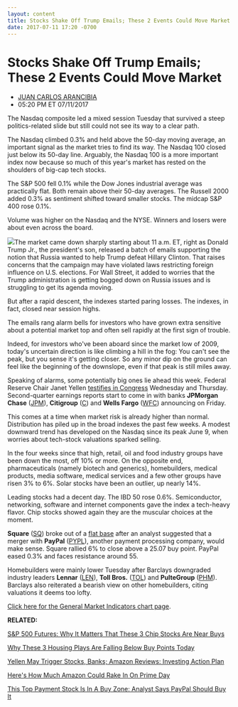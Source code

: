```yaml
---
layout: content
title: Stocks Shake Off Trump Emails; These 2 Events Could Move Market
date: 2017-07-11 17:20 -0700
---
```



Stocks Shake Off Trump Emails; These 2 Events Could Move Market
================================================================




* [JUAN CARLOS ARANCIBIA](https://www.investors.com/author/arancibiaj/ "Posts by JUAN CARLOS ARANCIBIA")
* 05:20 PM ET 07/11/2017




The Nasdaq composite led a mixed session Tuesday that survived a steep politics-related slide but still could not see its way to a clear path.




The Nasdaq climbed 0.3% and held above the 50-day moving average, an important signal as the market tries to find its way. The Nasdaq 100 closed just below its 50-day line. Arguably, the Nasdaq 100 is a more important index now because so much of this year's market has rested on the shoulders of big-cap tech stocks.


The S&P 500 fell 0.1% while the Dow Jones industrial average was practically flat. Both remain above their 50-day averages. The Russell 2000 added 0.3% as sentiment shifted toward smaller stocks. The midcap S&P 400 rose 0.1%.


Volume was higher on the Nasdaq and the NYSE. Winners and losers were about even across the board.


![](https://www.investors.com/wp-content/uploads/2017/07/MP071117.png)The market came down sharply starting about 11 a.m. ET, right as Donald Trump Jr., the president's son, released a batch of emails supporting the notion that Russia wanted to help Trump defeat Hillary Clinton. That raises concerns that the campaign may have violated laws restricting foreign influence on U.S. elections. For Wall Street, it added to worries that the Trump administration is getting bogged down on Russia issues and is struggling to get its agenda moving.


But after a rapid descent, the indexes started paring losses. The indexes, in fact, closed near session highs.


The emails rang alarm bells for investors who have grown extra sensitive about a potential market top and often sell rapidly at the first sign of trouble.


Indeed, for investors who've been aboard since the market low of 2009, today's uncertain direction is like climbing a hill in the fog: You can't see the peak, but you sense it's getting closer. So any minor dip on the ground can feel like the beginning of the downslope, even if that peak is still miles away.


Speaking of alarms, some potentially big ones lie ahead this week. Federal Reserve Chair Janet Yellen [testifies in Congress](https://www.investors.com/research/investing-action-plan/yellen-may-trigger-stocks-banks-amazon-reviews-investing-action-plan/) Wednesday and Thursday. Second-quarter earnings reports start to come in with banks **JPMorgan Chase** ([JPM](https://research.investors.com/quote.aspx?symbol=JPM)), **Citigroup** ([C](https://research.investors.com/quote.aspx?symbol=C)) and **Wells Fargo** ([WFC](https://research.investors.com/quote.aspx?symbol=WFC)) announcing on Friday.


This comes at a time when market risk is already higher than normal. Distribution has piled up in the broad indexes the past few weeks. A modest downward trend has developed on the Nasdaq since its peak June 9, when worries about tech-stock valuations sparked selling.


In the four weeks since that high, retail, oil and food industry groups have been down the most, off 10% or more. On the opposite end, pharmaceuticals (namely biotech and generics), homebuilders, medical products, media software, medical services and a few other groups have risen 3% to 6%. Solar stocks have been an outlier, up nearly 14%.



Leading stocks had a decent day. The IBD 50 rose 0.6%. Semiconductor, networking, software and internet components gave the index a tech-heavy flavor. Chip stocks showed again they are the muscular choices at the moment.


**Square** ([SQ](https://research.investors.com/quote.aspx?symbol=SQ)) broke out of a [flat base](https://www.investors.com/ibd-university/how-to-buy/common-patterns-3/) after an analyst suggested that a merger with **PayPal** ([PYPL](https://research.investors.com/quote.aspx?symbol=PYPL)), another payment processing company, would make sense. Square rallied 6% to close above a 25.07 buy point. PayPal eased 0.3% and faces resistance around 55.


Homebuilders were mainly lower Tuesday after Barclays downgraded industry leaders **Lennar** ([LEN](https://research.investors.com/quote.aspx?symbol=LEN)), **Toll Bros.** ([TOL](https://research.investors.com/quote.aspx?symbol=TOL)) and **PulteGroup** ([PHM](https://research.investors.com/quote.aspx?symbol=PHM)). Barclays also reiterated a bearish view on other homebuilders, citing valuations it deems too lofty.


[Click here for the General Market Indicators chart page](https://www.investors.com/wp-content/uploads/2017/07/IBD1107152629GMI.pdf).


**RELATED:**


[S&P 500 Futures: Why It Matters That These 3 Chip Stocks Are Near Buys](https://www.investors.com/market-trend/stock-market-today/sp-500-futures-why-it-matters-that-these-3-chip-stocks-are-near-buys/)


[Why These 3 Housing Plays Are Falling Below Buy Points Today](https://www.investors.com/news/3-recent-breakouts-in-top-group-failing-on-analyst-downgrade/)


[Yellen May Trigger Stocks, Banks; Amazon Reviews: Investing Action Plan](https://www.investors.com/research/investing-action-plan/yellen-may-trigger-stocks-banks-amazon-reviews-investing-action-plan/)


[Here's How Much Amazon Could Rake In On Prime Day](https://www.investors.com/news/technology/heres-how-much-amazon-could-rake-in-on-prime-day/) 


[This Top Payment Stock Is In A Buy Zone: Analyst Says PayPal Should Buy It](https://www.investors.com/news/technology/two-hot-stocks-a-match-paypal-should-buy-square-says-loop-capital/)


 




